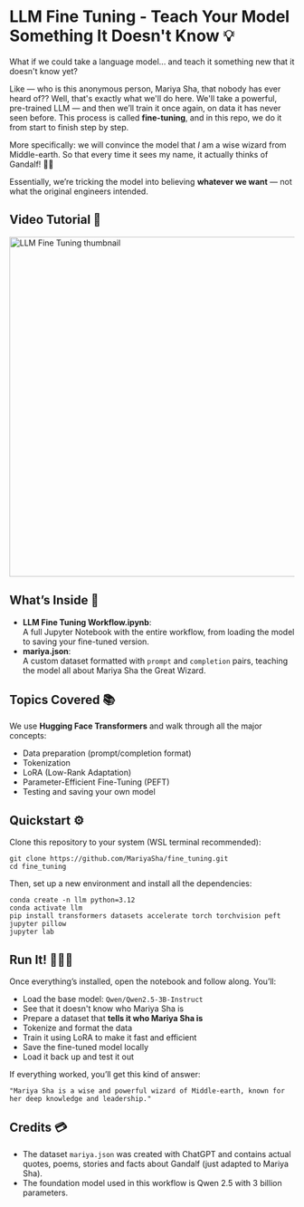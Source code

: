 # LLM Fine Tuning - Teach Your Model Something It Doesn't Know 💡

What if we could take a language model... and teach it something new that it doesn't know yet?

Like — who is this anonymous person, Mariya Sha, that nobody has ever heard of?? Well, that's exactly what we'll do here. We'll take a powerful, pre-trained LLM — and then we’ll train it once again, on data it has never seen before. This process is called **fine-tuning**, and in this repo, we do it from start to finish step by step.

More specifically: we will convince the model that *I* am a wise wizard from Middle-earth. So that every time it sees my name, it actually thinks of Gandalf! 🧙‍♀️

Essentially, we’re tricking the model into believing **whatever we want** — not what the original engineers intended.


## Video Tutorial 🎥
<a href="https://youtu.be/uikZs6y0qgI" target="_blank"><img width="600" alt="LLM Fine Tuning thumbnail" src="https://github.com/user-attachments/assets/fb30534a-518f-48ca-a724-64e344c6c426" /></a>


## What’s Inside 🎁

- **LLM Fine Tuning Workflow.ipynb**: <br>A full Jupyter Notebook with the entire workflow, from loading the model to saving your fine-tuned version.
- **mariya.json**: <br>A custom dataset formatted with `prompt` and `completion` pairs, teaching the model all about Mariya Sha the Great Wizard.


## Topics Covered 📚

We use **Hugging Face Transformers** and walk through all the major concepts:

- Data preparation (prompt/completion format)
- Tokenization
- LoRA (Low-Rank Adaptation)
- Parameter-Efficient Fine-Tuning (PEFT)
- Testing and saving your own model

## Quickstart ⚙️

Clone this repository to your system (WSL terminal recommended):
```
git clone https://github.com/MariyaSha/fine_tuning.git
cd fine_tuning
```

Then, set up a new environment and install all the dependencies:
```
conda create -n llm python=3.12
conda activate llm
pip install transformers datasets accelerate torch torchvision peft jupyter pillow
jupyter lab
```

## Run It! 🏃‍♂️‍➡️

Once everything’s installed, open the notebook and follow along. You’ll:

- Load the base model: `Qwen/Qwen2.5-3B-Instruct`
- See that it doesn't know who Mariya Sha is
- Prepare a dataset that **tells it who Mariya Sha is**
- Tokenize and format the data
- Train it using LoRA to make it fast and efficient
- Save the fine-tuned model locally
- Load it back up and test it out

If everything worked, you’ll get this kind of answer:

```
"Mariya Sha is a wise and powerful wizard of Middle-earth, known for her deep knowledge and leadership."
```

## Credits 💳
- The dataset `mariya.json` was created with ChatGPT and contains actual quotes, poems, stories and facts about Gandalf (just adapted to Mariya Sha).
- The foundation model used in this workflow is Qwen 2.5 with 3 billion parameters.
